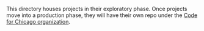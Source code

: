 This directory houses projects in their exploratory phase. Once projects move into a production phase, they will have their own repo under the [Code for Chicago organization](https://github.com/Code-For-Chicago/).